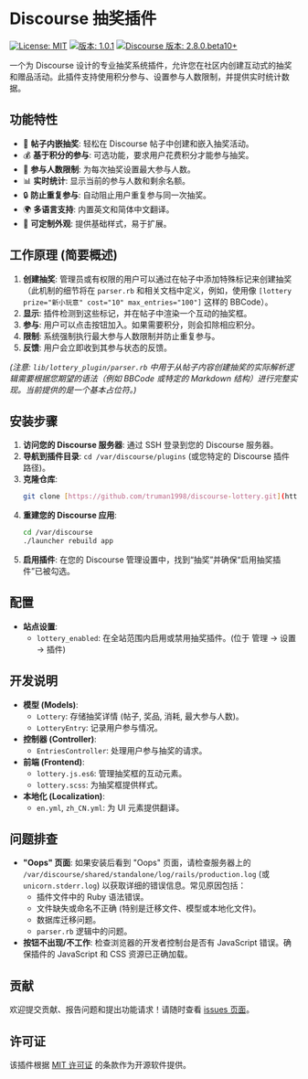 # Discourse 抽奖插件

[![License: MIT](https://img.shields.io/badge/License-MIT-yellow.svg)](https://opensource.org/licenses/MIT)
[![版本: 1.0.1](https://img.shields.io/badge/version-1.0.1-blue.svg)](https://github.com/truman1998/discourse-lottery)
[![Discourse 版本: 2.8.0.beta10+](https://img.shields.io/badge/Discourse-2.8.0.beta10%2B-brightgreen.svg)](https://www.discourse.org/)

一个为 Discourse 设计的专业抽奖系统插件，允许您在社区内创建互动式的抽奖和赠品活动。此插件支持使用积分参与、设置参与人数限制，并提供实时统计数据。

## 功能特性

- 🎉 **帖子内嵌抽奖**: 轻松在 Discourse 帖子中创建和嵌入抽奖活动。
- 💰 **基于积分的参与**: 可选功能，要求用户花费积分才能参与抽奖。
- 🛑 **参与人数限制**: 为每次抽奖设置最大参与人数。
- 📊 **实时统计**: 显示当前的参与人数和剩余名额。
- 🔒 **防止重复参与**: 自动阻止用户重复参与同一次抽奖。
- 🌍 **多语言支持**: 内置英文和简体中文翻译。
- 🎨 **可定制外观**: 提供基础样式，易于扩展。

## 工作原理 (简要概述)

1.  **创建抽奖**: 管理员或有权限的用户可以通过在帖子中添加特殊标记来创建抽奖（此机制的细节将在 `parser.rb` 和相关文档中定义，例如，使用像 `[lottery prize="新小玩意" cost="10" max_entries="100"]` 这样的 BBCode）。
2.  **显示**: 插件检测到这些标记，并在帖子中渲染一个互动的抽奖框。
3.  **参与**: 用户可以点击按钮加入。如果需要积分，则会扣除相应积分。
4.  **限制**: 系统强制执行最大参与人数限制并防止重复参与。
5.  **反馈**: 用户会立即收到其参与状态的反馈。

*(注意: `lib/lottery_plugin/parser.rb` 中用于从帖子内容创建抽奖的实际解析逻辑需要根据您期望的语法（例如 BBCode 或特定的 Markdown 结构）进行完整实现。当前提供的是一个基本占位符。)*

## 安装步骤

1.  **访问您的 Discourse 服务器**: 通过 SSH 登录到您的 Discourse 服务器。
2.  **导航到插件目录**: `cd /var/discourse/plugins` (或您特定的 Discourse 插件路径)。
3.  **克隆仓库**:
    ```bash
    git clone [https://github.com/truman1998/discourse-lottery.git](https://github.com/truman1998/discourse-lottery.git)
    ```
4.  **重建您的 Discourse 应用**:
    ```bash
    cd /var/discourse
    ./launcher rebuild app
    ```
5.  **启用插件**: 在您的 Discourse 管理设置中，找到“抽奖”并确保“启用抽奖插件”已被勾选。

## 配置

- **站点设置**:
    - `lottery_enabled`: 在全站范围内启用或禁用抽奖插件。(位于 管理 -> 设置 -> 插件)

## 开发说明

- **模型 (Models)**:
    - `Lottery`: 存储抽奖详情 (帖子, 奖品, 消耗, 最大参与人数)。
    - `LotteryEntry`: 记录用户参与情况。
- **控制器 (Controller)**:
    - `EntriesController`: 处理用户参与抽奖的请求。
- **前端 (Frontend)**:
    - `lottery.js.es6`: 管理抽奖框的互动元素。
    - `lottery.scss`: 为抽奖框提供样式。
- **本地化 (Localization)**:
    - `en.yml`, `zh_CN.yml`: 为 UI 元素提供翻译。

## 问题排查

- **"Oops" 页面**: 如果安装后看到 "Oops" 页面，请检查服务器上的 `/var/discourse/shared/standalone/log/rails/production.log` (或 `unicorn.stderr.log`) 以获取详细的错误信息。常见原因包括：
    - 插件文件中的 Ruby 语法错误。
    - 文件缺失或命名不正确 (特别是迁移文件、模型或本地化文件)。
    - 数据库迁移问题。
    - `parser.rb` 逻辑中的问题。
- **按钮不出现/不工作**: 检查浏览器的开发者控制台是否有 JavaScript 错误。确保插件的 JavaScript 和 CSS 资源已正确加载。

## 贡献

欢迎提交贡献、报告问题和提出功能请求！请随时查看 [issues 页面](https://github.com/truman1998/discourse-lottery/issues)。

## 许可证

该插件根据 [MIT 许可证](https://opensource.org/licenses/MIT) 的条款作为开源软件提供。
